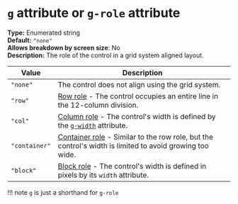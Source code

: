 # `g` attribute or `g-role` attribute

**Type:** Enumerated string<br/>
**Default:** `"none"`<br/>
**Allows breakdown by screen size**: No<br/>
**Description:** The role of the control in a grid system aligned layout.

| Value         | Description                                                                                                                               | 
|---------------|-------------------------------------------------------------------------------------------------------------------------------------------| 
| `"none"`      | The control does not align using the grid system.                                                                                         | 
| `"row"`       | [Row role](../concepts.md#row-role) - The control occupies an entire line in the 12-column division.                                      | 
| `"col"`       | [Column role](../concepts.md#col-role) - The control's width is defined by the [`g-width`](g-width.md) attribute.                           | 
| `"container"` | [Container role](../concepts.md#container-role) - Similar to the row role, but the control's width is limited to avoid growing too wide.  |
| `"block"`     | [Block role](../concepts.md#block-role) - The control's width is defined in pixels by its `width` attribute.                              |


!!! note
    `g` is just a shorthand for `g-role`